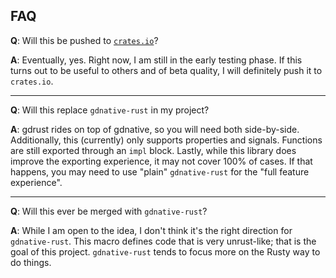 ## FAQ
**Q**: Will this be pushed to [`crates.io`](crates.io)?

**A**: Eventually, yes. Right now, I am still in the early testing phase. If this turns out to
be useful to others and of beta quality, I will definitely push it to `crates.io`.

---

**Q**: Will this replace `gdnative-rust` in my project?

**A**: gdrust rides on top of gdnative, so you will need both side-by-side. Additionally, this
(currently) only supports properties and signals. Functions are still exported through an `impl`
block. Lastly, while this library does improve the exporting experience, it may not cover 100%
of cases. If that happens, you may need to use "plain" `gdnative-rust` for the "full feature
experience".

---

**Q**: Will this ever be merged with `gdnative-rust`?

**A**: While I am open to the idea, I don't think it's the right direction for `gdnative-rust`.
This macro defines code that is very unrust-like; that is the goal of this project.
`gdnative-rust` tends to focus more on the Rusty way to do things.
